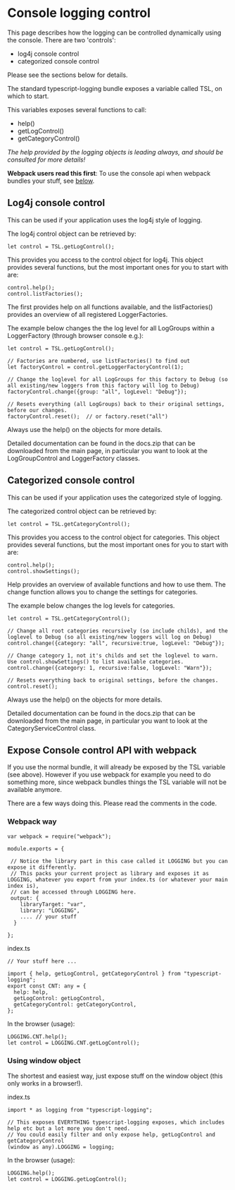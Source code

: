 # Console logging control

This page describes how the logging can be controlled dynamically using the console. There are two 'controls':
* log4j console control
* categorized console control

Please see the sections below for details.

The standard typescript-logging bundle exposes a variable called TSL, on which to start.

This variables exposes several functions to call:
* help()
* getLogControl()
* getCategoryControl()

*The help provided by the logging objects is leading always, and should be consulted for more details!*

**Webpack users read this first**: To use the console api when webpack bundles your stuff, see [below](#expose-console-control-api-with-webpack).

## Log4j console control

This can be used if your application uses the log4j style of logging.

The log4j control object can be retrieved by:
```
let control = TSL.getLogControl();
```

This provides you access to the control object for log4j. This object provides several functions,
but the most important ones for you to start with are:

```
control.help();
control.listFactories();
```

The first provides help on all functions available, and the listFactories() provides an overview of all registered LoggerFactories.

The example below changes the the log level for all LogGroups within a LoggerFactory (through browser console e.g.):

```
let control = TSL.getLogControl();

// Factories are numbered, use listFactories() to find out
let factoryControl = control.getLoggerFactoryControl(1);

// Change the loglevel for all LogGroups for this factory to Debug (so all existing/new loggers from this factory will log to Debug)
factoryControl.change({group: "all", logLevel: "Debug"});

// Resets everything (all LogGroups) back to their original settings, before our changes.
factoryControl.reset();  // or factory.reset("all")
```

Always use the help() on the objects for more details.

Detailed documentation can be found in the docs.zip that can be downloaded from the main page, in particular you want to look at the LogGroupControl and LoggerFactory classes.

## Categorized console control

This can be used if your application uses the categorized style of logging.

The categorized control object can be retrieved by:
```
let control = TSL.getCategoryControl();
```

This provides you access to the control object for categories. This object provides several functions,
but the most important ones for you to start with are:

```
control.help();
control.showSettings();
```

Help provides an overview of available functions and how to use them.
The change function allows you to change the settings for categories.

The example below changes the log levels for categories.
```
let control = TSL.getCategoryControl();

// Change all root categories recursively (so include childs), and the loglevel to Debug (so all existing/new loggers will log on Debug)
control.change({category: "all", recursive:true, logLevel: "Debug"});

// Change category 1, not it's childs and set the loglevel to warn. Use control.showSettings() to list available categories.
control.change({category: 1, recursive:false, logLevel: "Warn"});

// Resets everything back to original settings, before the changes.
control.reset();

```

Always use the help() on the objects for more details.

Detailed documentation can be found in the docs.zip that can be downloaded from the main page, in particular you want to look at the CategoryServiceControl class.

## Expose Console control API with webpack

If you use the normal bundle, it will already be exposed by the TSL variable (see above).
However if you use webpack for example you need to do something more, since webpack bundles things the TSL variable will not be available anymore.

There are a few ways doing this. Please read the comments in the code.

### Webpack way

```
var webpack = require("webpack");

module.exports = {

 // Notice the library part in this case called it LOGGING but you can expose it differently.
 // This packs your current project as library and exposes it as LOGGING, whatever you export from your index.ts (or whatever your main index is),
 // can be accessed through LOGGING here.
 output: {
    libraryTarget: "var",
    library: "LOGGING",
    .... // your stuff
  }

};
```

index.ts
~~~
// Your stuff here ...

import { help, getLogControl, getCategoryControl } from "typescript-logging";
export const CNT: any = {
  help: help,
  getLogControl: getLogControl,
  getCategoryControl: getCategoryControl,
};
~~~

In the browser (usage):
~~~
LOGGING.CNT.help();
let control = LOGGING.CNT.getLogControl();
~~~

### Using window object

The shortest and easiest way, just expose stuff on the window object (this only works in a browser!).

index.ts
```
import * as logging from "typescript-logging";

// This exposes EVERYTHING typescript-logging exposes, which includes help etc but a lot more you don't need.
// You could easily filter and only expose help, getLogControl and getCategoryControl
(window as any).LOGGING = logging;
```

In the browser (usage):
~~~
LOGGING.help();
let control = LOGGING.getLogControl();
~~~

